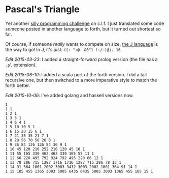 # Pascal's Triangle

Yet another [silly programming challenge][1] on c.l.f. 
I just translated some code someone posted in
another language to forth, but it turned out shortest 
so far.

Of course, if someone _really_ wants to compete
on size, [the J language][2] is the way to go!
In J, it's just: `([: ":@-.&0"1 !~/~)@i. 16` 

_Edit 2015-03-23_: I added a straight-forward prolog
version (the file has a `.pl` extension).

_Edit 2015-08-10_: I added a scala port of the forth
version. I did a tail recursive one, but then switched
to a more imperative style to match the forth better.

_Edit 2015-10-06_: I've added golang and haskell versions now.

```
1
1 1
1 2 1
1 3 3 1
1 4 6 4 1
1 5 10 10 5 1
1 6 15 20 15 6 1
1 7 21 35 35 21 7 1
1 8 28 56 70 56 28 8 1
1 9 36 84 126 126 84 36 9 1
1 10 45 120 210 252 210 120 45 10 1
1 11 55 165 330 462 462 330 165 55 11 1
1 12 66 220 495 792 924 792 495 220 66 12 1
1 13 78 286 715 1287 1716 1716 1287 715 286 78 13 1
1 14 91 364 1001 2002 3003 3432 3003 2002 1001 364 91 14 1
1 15 105 455 1365 3003 5005 6435 6435 5005 3003 1365 455 105 15 1
```

[1]: https://groups.google.com/d/topic/comp.lang.forth/3TTncBdnHjk/discussion
[2]: http://jsoftware.com/
